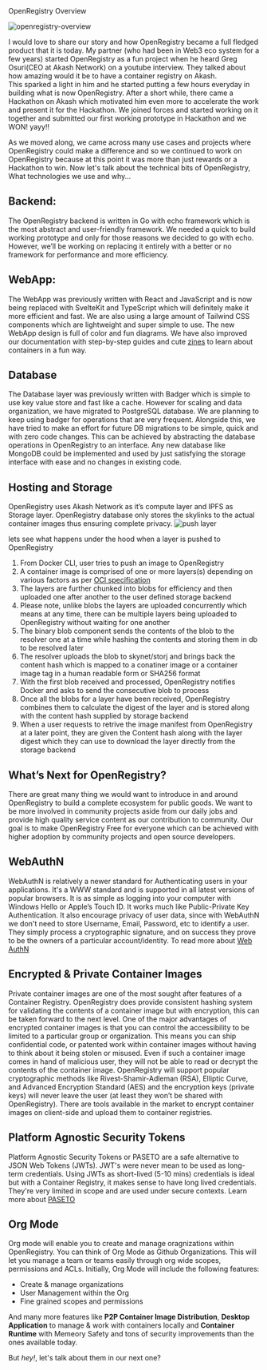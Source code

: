 <div class="w-full flex justify-center text-primary-500 text-5xl font-semibold">OpenRegistry Overview</div>

   
![openregistry-overview](/overview-blog.png)

I would love to share our story and how OpenRegistry became a full fledged product that it is today.
My partner (who had been in Web3 eco system for a few years) started OpenRegistry as a fun project when he heard Greg Osuri(CEO at Akash Network) on a youtube interview. They talked about how amazing would it be to have a container registry on Akash.  
This sparked a light in him and he started putting a few hours everyday in building what is now OpenRegistry. After a short while, there came a Hackathon on Akash which motivated him even more to accelerate the work and present it for the Hackathon. We joined forces and started working on it together and submitted our first working prototype in Hackathon and we WON! yayy!! 

As we moved along, we came across many use cases and projects where OpenRegistry could make a difference and so we continued to work on OpenRegistry because at this point it was more than just rewards or a Hackathon to win.
Now let's talk about the technical bits of OpenRegistry, What technologies we use and why...

## Backend:
The OpenRegistry backend is written in Go with echo framework which is the most abstract and user-friendly framework. 
We needed a quick to build working prototype and only for those reasons we decided to go with echo. However, we’ll be working on replacing it entirely with a better or no framework for performance and more efficiency.  

## WebApp:
The WebApp was previously written with React and JavaScript and is now being replaced with SvelteKit and TypeScript which will definitely make it more efficient and fast. We are also using a large amount of Tailwind CSS components which are lightweight and super simple to use.
The new WebApp design is full of color and fun diagrams. We have also improved our documentation with step-by-step guides and cute [zines](https://docs.openregistry.dev) to learn about containers in a fun way.

## Database
The Database layer was previously written with Badger which is simple to use key value store and fast like a cache. However for scaling and data organization, we have migrated to PostgreSQL database. We are planning to keep using badger for operations that are very frequent. Alongside this, we have tried to make an effort for future DB migrations to be simple, quick and with zero code changes. This can be achieved by abstracting the database operations in OpenRegistry to an interface. Any new database like MongoDB could be implemented and used by just satisfying the storage interface with ease and no changes in existing code.

## Hosting and Storage

OpenRegistry uses Akash Network as it’s compute layer and IPFS as Storage layer. OpenRegistry database only stores the skylinks to the actual container images thus ensuring complete privacy.
![push layer](/blog-push-layer.png)

<div class="w-full flex text-start text-primary-500 text-xl">lets see what happens under the hood when a layer is pushed to OpenRegistry</div>

 1. From Docker CLI, user tries to push an image to OpenRegistry
 2. A container image is comprised of one or more layers(s) depending on various factors as per [OCI specification](https://github.com/opencontainers/distribution-spec/blob/main/spec.md#push)
 3. The layers are further chunked into blobs for efficiency and then uploaded one after another to the user defined storage backend
 4. Please note, unlike blobs the layers are uploaded concurrently which means at any time, there can be multiple layers being uploaded to OpenRegistry without waiting for one another
 5. The binary blob component sends the contents of the blob to the resolver one at a time while hashing the contents and storing them in db to be resolved later
 6. The resolver uploads the blob to skynet/storj and brings back the content hash which is mapped to a conatiner image or a container image tag in a human readable form or SHA256 format
 7. With the first blob received and processed, OpenRegistry notifies Docker and asks to send the consecutive blob to process
 8. Once all the blobs for a layer have been received, OpenRegistry combines them to calculate the digest of the layer and is stored along with the content hash supplied by storage backend
 9. When a user requests to retrive the image manifest from OpenRegistry at a later point, they are given the Content hash along with the layer digest which they can use to download the layer directly from the storage backend


## What’s Next for OpenRegistry?

There are great many thing we would want to introduce in and around OpenRegistry to build a complete ecosystem for public goods. We want to be more involved in community projects aside from our daily jobs and provide high quality service content as our contribution to community. Our goal is to make OpenRegistry Free for everyone which can be achieved with higher adoption by community projects and open source developers.

## WebAuthN
WebAuthN is relatively a newer standard for Authenticating users in your applications. It's a WWW standard and is 
supported in all latest versions of popular browsers. It is as simple as logging into your computer with Windows Hello or 
Apple’s Touch ID. It works much like Public-Private Key Authentication. It also encourage privacy of user data, since with 
WebAuthN we don't need to store Username, Email, Password, etc to identify a user. They simply process a cryptographic signature,
and on success they prove to be the owners of a particular account/identity.
To read more about [Web AuthN](https://webauthn.guide)

## Encrypted & Private Container Images
Private container images are one of the most sought after features of a Container Registry. OpenRegistry does provide consistent hashing system for validating the contents of a container image but with encryption, this can be taken forward to the next level. One of the major advantages of encrypted container images is that you can control the accessibility to be limited to a particular group or organization. This means you can ship confidential code, or patented work within container images without having to think about it being stolen or misused. Even if such a container image comes in hand of malicious user, they will not be able to read or decrypt the contents of the container image.
OpenRegistry will support popular cryptographic methods like Rivest-Shamir-Adleman (RSA), Elliptic Curve, and Advanced Encryption Standard (AES) and the encryption keys (private keys) will never leave the user (at least they won’t be shared with OpenRegistry). There are tools available in the market to encrypt container images on client-side and upload them to container registries.

## Platform Agnostic Security Tokens

Platform Agnostic Security Tokens or PASETO are a safe alternative to JSON Web Tokens (JWTs). JWT's were never mean to be used as long-term credentials. Using JWTs as short-lived (5-10 mins) credentials is ideal but with a Container Registry, it makes sense to have long lived credentials. They're very limited in scope and are used under secure contexts. Learn more about [PASETO](https://github.com/paseto-standard/paseto-spec)


## Org Mode

Org mode will enable you to create and manage oragnizations within OpenRegistry. You can think of Org Mode as Github Organizations.
This will let you manage a team or teams easily through org wide scopes, permissions and ACLs. Initially, Org Mode will include the following features:
- Create & manage organizations 
- User Management within the Org
- Fine grained scopes and permissions

And many more features like **P2P Container Image Distribution**, **Desktop Application** to manage & work with containers locally and **Container Runtime** with Memeory Safety and tons of security improvements than the ones available today.

But *hey!*, let's talk about them in our next one?

